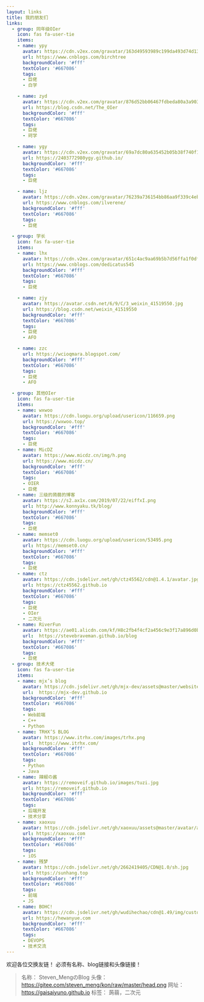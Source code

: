 ```yaml
---
layout: links
title: 我的朋友们
links:
  - group: 同年级OIer
    icon: fas fa-user-tie
    items:
    - name: ypy
      avatar: https://cdn.v2ex.com/gravatar/163d49593989c199da493d74d1323b9c
      url: https://www.cnblogs.com/birchtree
      backgroundColor: '#fff'
      textColor: '#667086'
      tags:
      - 巨佬
      - 白学

    - name: zyd
      avatar: https://cdn.v2ex.com/gravatar/876d52bb06467fdbeda80a3a903fbef6
      url: https://blog.csdn.net/The_OIer
      backgroundColor: '#fff'
      textColor: '#667086'
      tags:
      - 巨佬
      - 珂学

    - name: ygy
      avatar: https://cdn.v2ex.com/gravatar/69a7dc80a635452b05b38f740f1e93a0
      url: https://2403772980ygy.github.io/
      backgroundColor: '#fff'
      textColor: '#667086'
      tags:
      - 巨佬

    - name: ljz
      avatar: https://cdn.v2ex.com/gravatar/76239a736154bb86aa9f339c4eb3cad0
      url: https://www.cnblogs.com/ilverene/
      backgroundColor: '#fff'
      textColor: '#667086'
      tags:
      - 巨佬

  - group: 学长
    icon: fas fa-user-tie
    items:
    - name: lhx
      avatar: https://cdn.v2ex.com/gravatar/651c4ac9aa69b5b7d56ffa1f0df5614d
      url: https://www.cnblogs.com/dedicatus545
      backgroundColor: '#fff'
      textColor: '#667086'
      tags:
      - 巨佬

    - name: zjy
      avatar: https://avatar.csdn.net/6/9/C/3_weixin_41519550.jpg
      url: https://blog.csdn.net/weixin_41519550
      backgroundColor: '#fff'
      textColor: '#667086'
      tags:
      - 巨佬
      - AFO

    - name: zzc
      url: https://wcioqmara.blogspot.com/
      backgroundColor: '#fff'
      textColor: '#667086'
      tags:
      - 巨佬
      - AFO

  - group: 其他OIer
    icon: fas fa-user-tie
    items:
    - name: wxwoo
      avatar: https://cdn.luogu.org/upload/usericon/116659.png
      url: https://wxwoo.top/
      backgroundColor: '#fff'
      textColor: '#667086'
      tags:
      - 巨佬
    - name: MicDZ
      avatar: https://www.micdz.cn/img/h.png
      url: https://www.micdz.cn/
      backgroundColor: '#fff'
      textColor: '#667086'
      tags:
      - OIER
      - 巨佬
    - name: 三级的蒟蒻的博客
      avatar: https://s2.ax1x.com/2019/07/22/eiffxI.png
      url: http://www.konnyaku.tk/blog/
      backgroundColor: '#fff'
      textColor: '#667086'
      tags:
      - 巨佬
    - name: memset0
      avatar: https://cdn.luogu.org/upload/usericon/53495.png
      url: https://memset0.cn/
      backgroundColor: '#fff'
      textColor: '#667086'
      tags:
      - 巨佬
    - name: ctz
      avatar: https://cdn.jsdelivr.net/gh/ctz45562/cdn@1.4.1/avatar.jpg
      url: https://ctz45562.github.io
      backgroundColor: '#fff'
      textColor: '#667086'
      tags:
      - 巨佬
      - OIer
      - 二次元
    - name: RiverFun
      avatar: https://ae01.alicdn.com/kf/H8c2fb4f4cf2a456c9e3f17a896d0b8f2P.png
      url:  https://stevebraveman.github.io/blog
      backgroundColor: '#fff'
      textColor: '#667086'
      tags:
      - 巨佬
  - group: 技术大佬
    icon: fas fa-user-tie
    items:
    - name: mjx’s blog
      avatar: https://cdn.jsdelivr.net/gh/mjx-dev/assets@master/website/img/avatar.jpg
      url:  https://mjx-dev.github.io
      backgroundColor: '#fff'
      textColor: '#667086'
      tags:
      - Web前端
      - C++
      - Python
    - name: TRHX’S BLOG
      avatar: https://www.itrhx.com/images/trhx.png
      url:  https://www.itrhx.com/
      backgroundColor: '#fff'
      textColor: '#667086'
      tags:
      - Python
      - Java
    - name: 辣椒の酱
      avatar: https://removeif.github.io/images/tuzi.jpg
      url: https://removeif.github.io
      backgroundColor: '#fff'
      textColor: '#667086'
      tags:
      - 后端开发
      - 技术分享
    - name: xaoxuu
      avatar: https://cdn.jsdelivr.net/gh/xaoxuu/assets@master/avatar/avatar.png
      url: https://xaoxuu.com
      backgroundColor: '#fff'
      textColor: '#667086'
      tags:
      - iOS
    - name: 残梦
      avatar: https://cdn.jsdelivr.net/gh/2662419405/CDN@1.0/sh.jpg
      url: https://sunhang.top
      backgroundColor: '#fff'
      textColor: '#667086'
      tags:
      - 前端
      - JS
    - name: BOHC!
      avatar: https://cdn.jsdelivr.net/gh/wudihechao/cdn@1.49/img/custom/avatar.gif
      url: https://hewanyue.com
      backgroundColor: '#fff'
      textColor: '#667086'
      tags:
      - DEVOPS
      - 技术交流
---
```


欢迎各位交换友链！
必须有名称、blog链接和头像链接！

> 名称： Steven_MengのBlog
> 头像： https://gitee.com/steven_meng/kon/raw/master/head.png
> 网址： https://gaisaiyuno.github.io
> 标签： 蒟蒻，二次元